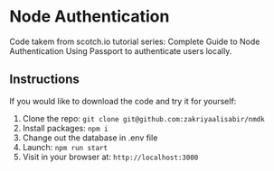 # Node Authentication

Code takem from scotch.io tutorial series: Complete Guide to Node Authentication
Using Passport to authenticate users locally.

## Instructions
If you would like to download the code and try it for yourself:

1. Clone the repo: `git clone git@github.com:zakriyaalisabir/nmdk`
2. Install packages: `npm i`
3. Change out the database in .env file
4. Launch: `npm run start`
5. Visit in your browser at: `http://localhost:3000`
